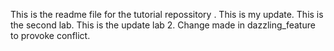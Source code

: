 This is the readme file for the tutorial repossitory .
This is my update.
This is the second lab.
This is the update lab 2.
Change made in dazzling_feature to provoke conflict.